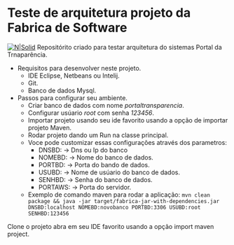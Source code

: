 # Teste de arquitetura projeto da Fabrica de Software 

[![N|Solid](http://inf.ufg.br/sites/default/files/marca-inf.png)](http://inf.ufg.br/)
Repositórito criado para testar arquitetura do sistemas Portal da Trnaparência.

- Requisitos para desenvolver neste projeto.
	- IDE Eclipse, Netbeans ou Intelij.
	- Git.
	- Banco de dados Mysql.  
- Passos para configurar seu ambiente.
	- Criar banco de dados com nome *portaltransparencia*.
	- Configurar usúario *root* com senha *123456*.
	- Importar projeto usando seu ide favorito usando a opção de importar projeto Maven.
	- Rodar projeto dando um Run na classe principal.
	- Voce pode customizar essas configurações através dos parametros:
		- DNSBD: -> Dns ou Ip do banco
		- NOMEBD: -> Nome do banco de dados.
		- PORTBD: -> Porta do bando de dados.
		- USUBD: -> Nome de usúario do banco de dados.
		- SENHBD: -> Senha do banco de dados.
		- PORTAWS: -> Porta do servidor.
	- Exemplo de comando maven para rodar a aplicação: ```mvn clean package && java -jar target/fabrica-jar-with-dependencies.jar DNSBD:localhost NOMEBD:novobanco PORTBD:3306 USUBD:root SENHBD:123456```
	
Clone o projeto abra em seu IDE favorito usando a opção import maven project. 


